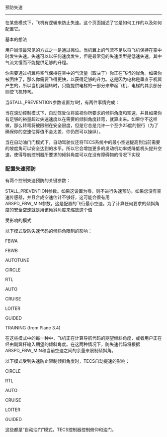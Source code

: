 预防失速

---

在某些模式下，飞机有逻辑来防止失速。这个页面描述了它是如何工作的以及如何配置它。

基本的想法

用户崩溃最常见的方式之一是通过摊位。当机翼上的气流不足以将飞机保持在空中时发生失速。失速可以以任何速度发生，但是最常见的失速类型是低速失速，其中气流太慢而不能提供足够的升程。

你需要通过机翼将空气保持在空中的气流量（取决于）你正在飞行的岸角。如果你被困住了，那么你需要飞得更快，以获得足够的升力。这是因为电梯是垂直于机翼产生的，所以当机翼翻转时，只能提供电梯的一部分来举起飞机，电梯的其余部分则使飞机转弯。

当STALL\_PREVENTION参数设置为1时，有两件事情完成：

当在滚动控制模式下，自动驾驶仪将监视你所要求的倾斜角度和空速，并且如果你有足够的裕量超过失速速度以在需要的倾斜角度转弯，就算出来。如果你不这样做，那么转弯将被限制在安全限度，但是它总是允许一个至少25度的银行（为了确保你的空速估算值不会太差，你仍然可以操纵）。

当在自动油门门模式下，自动驾驶仪还将TECS系统中的最小空速提高到当前需要的坡度角可以安全达到的水平。所以它会增加更多的发动机功率或降低机头提升空速，使得导航控制器所要求的倾斜角度可以在没有障碍物的情况下实现

### 配置失速预防

有两个控制失速预防的关键参数：

STALL\_PREVENTION参数。如果这设置为零，则不进行失速预防。如果您没有空速传感器，并且合成空速估计不够好，这可能会很有用  
ARSPD\_FBW\_MIN参数，这是配置的飞行最小空速。为了计算任何要求的倾斜角度的安全空速就是用该倾斜角度来缩放这个值

受影响的模式

以下模式受防失速代码的倾斜角限制的影响：

FBWA

FBWB

AUTOTUNE

CIRCLE

RTL

AUTO

CRUISE

LOITER

GUIDED

TRAINING \(from Plane 3.4\)

在这些模式中的每一种中，飞机正在计算导航代码的期望倾斜角度，或者用户正在经由副翼杆输入期望的倾斜角度。在这两种情况下，防失速代码将根据ARSPD\_FBW\_MIN和当前空速之间的余量来限制倾斜角。

以下模式受到失速防止限制倾斜角度时，TECS自动提速的影响：

CIRCLE

RTL

AUTO

CRUISE

LOITER

GUIDED

这些都是“自动油门”模式，TECS控制器控制俯仰和油门。

